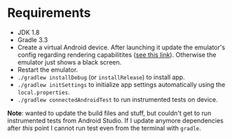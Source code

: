 # Requirements

* JDK 1.8
* Gradle 3.3
* Create a virtual Android device. After launching it update the emulator's config regarding rendering capabilitites ([see this link](https://stackoverflow.com/questions/50595704)). Otherwise the emulator just shows a black screen.
* Restart the emulator.
* `./gradlew installDebug` (or `installRelease`) to install app.
* `./gradlew initSettings` to initialize app settings automatically using the `local.properties`.
* `./gradlew connectedAndroidTest` to run instrumented tests on device.

**Note**: wanted to update the build files and stuff, but couldn't get to run instrumented tests from Android Studio.
If I update anymore dependencies after *this* point I cannot run test even from the terminal with `gradle`.

